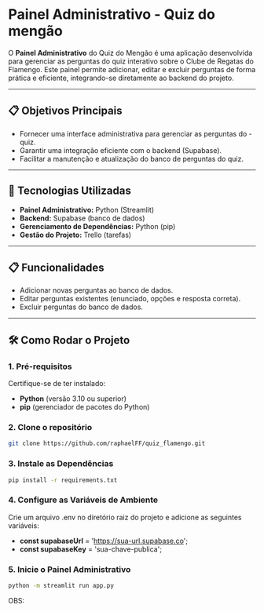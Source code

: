 # Painel Administrativo - Quiz do mengão

O **Painel Administrativo** do Quiz do Mengão é uma aplicação desenvolvida para gerenciar as perguntas do quiz interativo sobre o Clube de Regatas do Flamengo. Este painel permite adicionar, editar e excluir perguntas de forma prática e eficiente, integrando-se diretamente ao backend do projeto.

---

## 📋 Objetivos Principais

- Fornecer uma interface administrativa para gerenciar as perguntas do - quiz.
- Garantir uma integração eficiente com o backend (Supabase).
- Facilitar a manutenção e atualização do banco de perguntas do quiz.

---

## 🚀 Tecnologias Utilizadas

- **Painel Administrativo:** Python (Streamlit)
- **Backend:** Supabase (banco de dados)
- **Gerenciamento de Dependências:** Python (pip)
- **Gestão do Projeto:** Trello (tarefas)

---

## 📋 Funcionalidades

- Adicionar novas perguntas ao banco de dados.
- Editar perguntas existentes (enunciado, opções e resposta correta).
- Excluir perguntas do banco de dados.

---

## 🛠️ Como Rodar o Projeto

### 1. Pré-requisitos
Certifique-se de ter instalado:
- **Python** (versão 3.10 ou superior)
- **pip** (gerenciador de pacotes do Python)


### 2. Clone o repositório
```bash
git clone https://github.com/raphaelFF/quiz_flamengo.git
```

### 3. Instale as Dependências
```bash
pip install -r requirements.txt
```

### 4. Configure as Variáveis de Ambiente
Crie um arquivo .env no diretório raiz do projeto e adicione as seguintes variáveis:
- **const supabaseUrl** = 'https://sua-url.supabase.co';
- **const supabaseKey** = 'sua-chave-publica';

### 5. Inicie o Painel Administrativo

```bash
python -m streamlit run app.py
```
OBS: 




 
